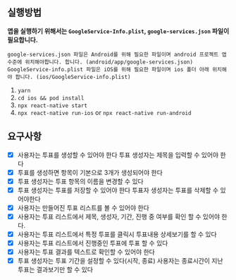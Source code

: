 ## 실행방법

**앱을 실행하기 위해서는 `GoogleService-Info.plist`, `google-services.json` 파일이 필요합니다.**
```
google-services.json 파일은 Android를 위해 필요한 파일이며 android 프로젝트 앱 수준에 위치해야합니다. 합니다. (android/app/google-services.json)
GoogleService-info.plist 파일은 iOS를 위해 필요한 파일이며 ios 폴더 아래 위치해야 합니다. (ios/GoogleService-info.plist)
```

1. `yarn`
2. `cd ios && pod install`
3. `npx react-native start`
4. `npx react-native run-ios` or `npx react-native run-android`

## 요구사항

- [x] 사용자는 투표를 생성할 수 있어야 한다 투표 생성자는 제목을 입력할 수 있어야 한다
- [x] 투표를 생성하면 항목이 기본으로 3개가 생성되어야 한다
- [x] 투표 생성자는 투표 항목의 이름을 변경할 수 있다
- [x] 투표 생성자는 투표를 저장할 수 있어야 한다 투표자 생성자는 투표를 삭제할 수 있어야한다
- [x] 사용자는 만들어진 투표 리스트를 볼 수 있어야 한다
- [x] 사용자는 투표 리스트에서 제목, 생성자, 기간, 진행 중 여부를 확인 할 수 있어야 한다.
- [x] 사용자는 투표 리스트에서 특정 투표를 클릭시 투표내용 상세보기를 할 수 있다
- [x] 사용자는 투표 리스트에서 진행중인 투표에 투표 할 수 있다
- [x] 사용자는 투표 결과를 텍스트로 확인할 수 있어야 한다
- [x] 투표 생성자는 투표 기간을 설정할 수 있다(시작, 종료) 사용자는 종료시간이 지난 투표는 결과보기만 할 수 있다
